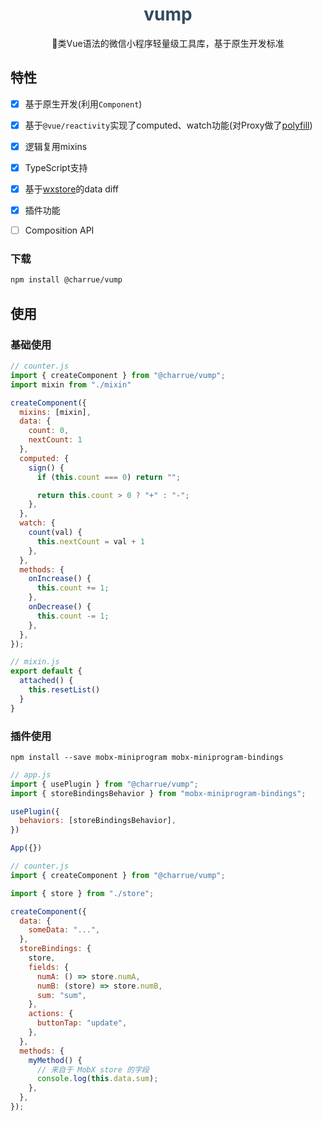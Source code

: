 <h1 align="center"><span style="color: #34495e">vump</span></h1>
<p align="center">🚴类Vue语法的微信小程序轻量级工具库，基于原生开发标准</p>

## 特性

- [x] 基于原生开发(利用`Component`)
- [x] 基于`@vue/reactivity`实现了computed、watch功能(对Proxy做了[polyfill](https://github.com/GoogleChrome/proxy-polyfill))
- [x] 逻辑复用mixins
- [x] TypeScript支持
- [x] 基于[wxstore](https://github.com/Tencent/westore)的data diff
- [x] 插件功能
- [ ] Composition API



### 下载

``` bash
npm install @charrue/vump
```

## 使用

### 基础使用
``` javascript
// counter.js
import { createComponent } from "@charrue/vump";
import mixin from "./mixin"

createComponent({
  mixins: [mixin],
  data: {
    count: 0,
    nextCount: 1
  },
  computed: {
    sign() {
      if (this.count === 0) return "";

      return this.count > 0 ? "+" : "-";
    },
  },
  watch: {
    count(val) {
      this.nextCount = val + 1
    },
  },
  methods: {
    onIncrease() {
      this.count += 1;
    },
    onDecrease() {
      this.count -= 1;
    },
  },
});

```

``` javascript
// mixin.js
export default {
  attached() {
    this.resetList()
  }
}
```



### 插件使用

```
npm install --save mobx-miniprogram mobx-miniprogram-bindings
```

``` javascript
// app.js
import { usePlugin } from "@charrue/vump";
import { storeBindingsBehavior } from "mobx-miniprogram-bindings";

usePlugin({
  behaviors: [storeBindingsBehavior],
})

App({})
```


``` javascript
// counter.js
import { createComponent } from "@charrue/vump";

import { store } from "./store";

createComponent({
  data: {
    someData: "...",
  },
  storeBindings: {
    store,
    fields: {
      numA: () => store.numA,
      numB: (store) => store.numB,
      sum: "sum",
    },
    actions: {
      buttonTap: "update",
    },
  },
  methods: {
    myMethod() {
      // 来自于 MobX store 的字段
      console.log(this.data.sum);
    },
  },
});

```